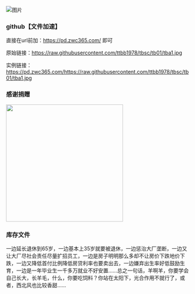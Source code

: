 
<img src="https://cdn.jsdelivr.net/gh/ttbb1978/tbsc@tb01/zip.gif" width="" height="" border="0" alt="图片">

### github【文件加速】
    
直接在url前加：https://pd.zwc365.com/ 即可
    
原始链接：https://raw.githubusercontent.com/ttbb1978/tbsc/tb01/tba1.jpg
    
实例链接：https://pd.zwc365.com/https://raw.githubusercontent.com/ttbb1978/tbsc/tb01/tba1.jpg

### 感谢捐赠

<img src="https://cdn.jsdelivr.net/gh/ttbb1978/tbsc@tb01/ttbb/jzyg.jpg" width="320" height="320" border="0" alt="">

### 库存文件

一边延长退休到65岁，一边基本上35岁就要被退休，一边惩治大厂垄断，一边又让大厂尽社会责任尽量扩招员工，一边是房子明明那么多却不让房价下跌地价下跌，一边又降低首付比例降低房贷利率也要卖出去，一边嫌弃出生率好低鼓励生育，一边是一年毕业生一千多万就业不好安置……总之一句话，羊啊羊，你要学会自己长大，长羊毛，什么，你要吃饲料？你站在太阳下，光合作用不就行了，或者，西北风也比较香甜……
